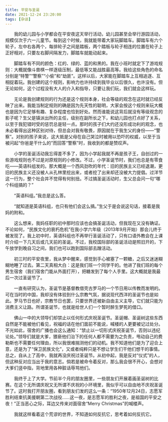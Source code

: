 ```yaml
---
title: 平安与圣诞
date: 2021-12-24 23:20:00
tags: [杂谈]
---
```


　　我的幼儿园与小学都会在平安夜这天举行活动，幼儿园甚至会举行游园活动，规模仅次于六一儿童节。每到这个时候，我就能带着大家玩脚踏车。脚踏车有六个轮子，左中右各两个，每排轮子之间是踏板，两个踏板与轮子相连的位置在轮子上正好相对，只要左右脚间隔发力，脚踏车就能动起来。
<!--more-->

　　脚踏车有不同的颜色：红的、绿的、蓝的和黑的。我在小班时就定下了游戏规则：大概就像斗兽棋一样逐级压制，最低等又能战胜最高等。我给这些角色的命名分别是“特警”“警察”“小偷”和“劫匪”。这样以后，大家能在脚踏车上互相追逐、互相捉着玩。我创建的这个规则，影响力也许持续到我毕业以后很久，也许没有。但无论如何，这个过程没有大人的介入和指导，只要让我们玩，我们就会这样玩。

　　无论是我创建规则的行为还是这个规则本身，社会等级的观念在这时就已经反映了出来。我能当制定规则的确是因为先天性的聪明，大家会按这个规则来玩大概也是因为它足够有趣、复杂程度也恰到好处。然而谁能说这背后就没有等级观念的影子呢？生父是镇派出所的主任，级别在副所长之下，和幼儿园也打点好了关系，以至于我犯错时受的惩罚总是轻一点。那时的孩子们大约还没形成功利的观念，也未必看得出这种区别对待，但总会对我有敬畏，原因就在于我生父的身份——“警察”。对别的孩子来说，这大抵是父母在自己哭泣时被用以恐吓的权威，以至于当被问起“你爸是干什么的”而回答“警察”时，我收到的都是赞叹声。

　　小学的圣诞活动我忘得差不多了，因为小学起我就不再是孩子王，自创过的一些游戏规则也不过是对原规则的小修改。不过，小学圣诞节时，我们也总是有零食吃——英语科组发的。那大概是一个西风劲吹的年代：旧的民族主义已经退潮，更旧的民族主义还没被人从孔林里挖出来，或者挖了出来却还没被大力提倡。过洋节这一行为，整个社会并不觉得有何别扭。不过搞圣诞活动时，生父总会问一句“哪个科组搞的？”

　　“英语科组。”我总是这么答。

　　“就知道是英语科组，也只有他们会这么搞。”生父于是会说这句话，接着是我妈的附和。

　　这么想来，我妈任职的初中那时应该也会搞圣诞活动，但我现在又没有确证。不论如何，“民族文化的衰朽危机”在我小学六年级（2013年9月开始）那会儿终于被发现了。我上初中时，英语科组也不再举行圣诞活动了，只有口语外教会在上课时介绍一下几天后或几天前的圣诞。不过，我校国际部的圣诞活动是照旧开的，下午放学到晚自习之间，我们也可以跑到国际部去蹭活动。

　　初三时的平安夜里，我从梦中醒来，感觉到手心被塞了一颗糖，之后又迷迷糊糊地睡了过去。第二天真相大白：这是我们班一个同学干的。他进了我们班的每个男生宿舍（我们宿舍门能从外面打开），把糖发到了每个人手里。这大概就是我最后一次过圣诞节了。

　　一直有研究认为，圣诞节是基督教借壳古罗马的一个节日用以传教而发明的。可在当时的中国，我却没有体验到什么宗教气氛，据说现代西洋的圣诞节也是如此。罗马节日也好，宗教节日也罢，只要世界还被新自由主义主导，它们就只能为消费主义让路。所谓圣诞节，也就是给世人们一个暂时醉生梦死的借口。

　　佛山一中的大领导们却禁止以任何形式庆祝圣诞节。圣诞帽、圣诞树这些东西自然是不能被他们看见，祝福的话在他们面前不能说，喊楼的人更要被记过处分。不光如此，宿舍的广播也会这么通知：“禁止以一切形式庆祝圣诞节，否则以违纪论处。”领导们就是大爹，猥亵他们治下的任何人都不需要为之负责，甩动自己的费勒斯也不需要任何理由，所以我很难揣测他们的动机。我不知道他们是为了迎合上意，还是为了“保卫民族文化”，又或者纯粹只是不想让学生们干他们想干的事情。总之，自从上了高中，我就再没庆祝过圣诞节。从初中起，我是反对“仪式”的人，但这种反对应当出于我的意志。倘若是被命令着反对，那么我会很不开心，会想对大爹们竖中指，背地里用各种脏话辱骂他们。

　　我终于上了大学。节前半个月的朋友圈里，一些朋友们开展着画圣诞树的比赛。在这个无所谓庆祝又无所谓不庆祝的小环境里，我似乎可以自由地不庆祝圣诞节了。这时我打开朋友圈，看到朋友们发的这么一条：“1950年12月24日，志愿军胜利结束抗美援朝第二次战役……这一夜，是志愿军的胜利之夜，是祖国的平安之夜！”正当恶心之际，耳边又传来对面宿舍“Merry Christmas”的喊楼声。

　　我就这样看着这个荒谬的世界，不知道如何反抗它，思考着如何反抗它。
